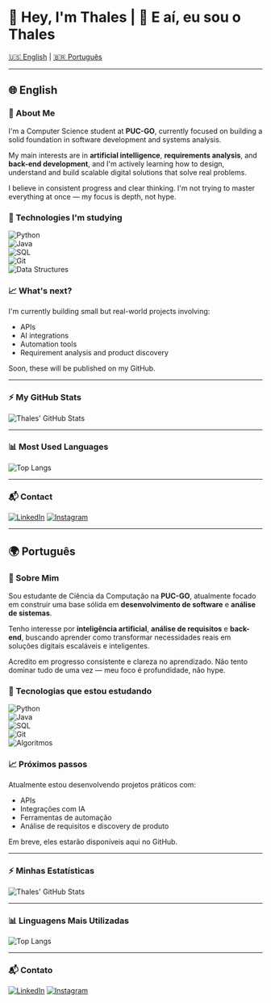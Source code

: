 # 👋 Hey, I'm Thales | 👋 E aí, eu sou o Thales

[🇺🇸 English](#-english) | [🇧🇷 Português](#-português)

---

## 🌐 English

### 🧠 About Me

I'm a Computer Science student at **PUC-GO**, currently focused on building a solid foundation in software development and systems analysis.

My main interests are in **artificial intelligence**, **requirements analysis**, and **back-end development**, and I'm actively learning how to design, understand and build scalable digital solutions that solve real problems.

I believe in consistent progress and clear thinking. I'm not trying to master everything at once — my focus is depth, not hype.

### 🧰 Technologies I'm studying

![Python](https://img.shields.io/badge/Python-3776AB?style=for-the-badge&logo=python&logoColor=white)  
![Java](https://img.shields.io/badge/Java-007396?style=for-the-badge&logo=java&logoColor=white)  
![SQL](https://img.shields.io/badge/SQL-4479A1?style=for-the-badge&logo=mysql&logoColor=white)  
![Git](https://img.shields.io/badge/Git-F05032?style=for-the-badge&logo=git&logoColor=white)  
![Data Structures](https://img.shields.io/badge/Data%20Structures%20%26%20Algorithms-4B8BBE?style=for-the-badge&logo=codeforces&logoColor=white)

### 📈 What's next?

I'm currently building small but real-world projects involving:

- APIs
- AI integrations
- Automation tools
- Requirement analysis and product discovery

Soon, these will be published on my GitHub.

---

### ⚡ My GitHub Stats

![Thales' GitHub Stats](https://github-readme-stats.vercel.app/api?username=Thales-Caixeta&show_icons=true&theme=react&hide_border=false)

---

### 📊 Most Used Languages

![Top Langs](https://github-readme-stats.vercel.app/api/top-langs/?username=Thales-Caixeta&layout=compact&theme=react&hide_border=false)

---

### 📬 Contact

[![LinkedIn](https://img.shields.io/badge/LinkedIn-0A66C2?style=for-the-badge&logo=linkedin&logoColor=white)](https://www.linkedin.com/in/thales-caixeta-1735a52a8/)
[![Instagram](https://img.shields.io/badge/Instagram-E4405F?style=for-the-badge&logo=instagram&logoColor=white)](https://www.instagram.com/thales.caixeta)

---

## 🌍 Português

### 🧠 Sobre Mim

Sou estudante de Ciência da Computação na **PUC-GO**, atualmente focado em construir uma base sólida em **desenvolvimento de software** e **análise de sistemas**.

Tenho interesse por **inteligência artificial**, **análise de requisitos** e **back-end**, buscando aprender como transformar necessidades reais em soluções digitais escaláveis e inteligentes.

Acredito em progresso consistente e clareza no aprendizado. Não tento dominar tudo de uma vez — meu foco é profundidade, não hype.

### 🧰 Tecnologias que estou estudando

![Python](https://img.shields.io/badge/Python-3776AB?style=for-the-badge&logo=python&logoColor=white)  
![Java](https://img.shields.io/badge/Java-007396?style=for-the-badge&logo=java&logoColor=white)  
![SQL](https://img.shields.io/badge/SQL-4479A1?style=for-the-badge&logo=mysql&logoColor=white)  
![Git](https://img.shields.io/badge/Git-F05032?style=for-the-badge&logo=git&logoColor=white)  
![Algoritmos](https://img.shields.io/badge/Algoritmos%20%26%20Estruturas%20de%20Dados-4B8BBE?style=for-the-badge&logo=codeforces&logoColor=white)

### 📈 Próximos passos

Atualmente estou desenvolvendo projetos práticos com:

- APIs
- Integrações com IA
- Ferramentas de automação
- Análise de requisitos e discovery de produto

Em breve, eles estarão disponíveis aqui no GitHub.

---

### ⚡ Minhas Estatísticas

![Thales' GitHub Stats](https://github-readme-stats.vercel.app/api?username=Thales-Caixeta&show_icons=true&theme=react&hide_border=false&locale=pt-br)

---

### 📊 Linguagens Mais Utilizadas

![Top Langs](https://github-readme-stats.vercel.app/api/top-langs/?username=Thales-Caixeta&layout=compact&theme=react&hide_border=false)

---

### 📬 Contato

[![LinkedIn](https://img.shields.io/badge/LinkedIn-0A66C2?style=for-the-badge&logo=linkedin&logoColor=white)](https://www.linkedin.com/in/thales-caixeta-1735a52a8/)
[![Instagram](https://img.shields.io/badge/Instagram-E4405F?style=for-the-badge&logo=instagram&logoColor=white)](https://www.instagram.com/thales.caixeta)
